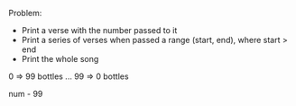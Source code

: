 Problem:
- Print a verse with the number passed to it
- Print a series of verses when passed a range (start, end), where start > end
- Print the whole song

0 => 99 bottles
...
99 => 0 bottles

num - 99